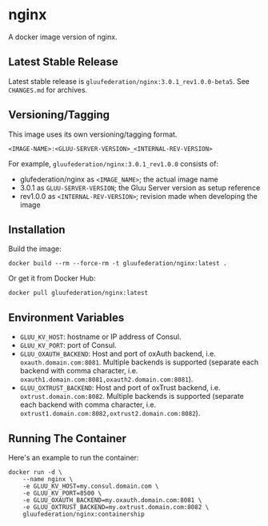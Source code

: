 # nginx

A docker image version of nginx.

## Latest Stable Release

Latest stable release is `gluufederation/nginx:3.0.1_rev1.0.0-beta5`. See `CHANGES.md` for archives.

## Versioning/Tagging

This image uses its own versioning/tagging format.

    <IMAGE-NAME>:<GLUU-SERVER-VERSION>_<INTERNAL-REV-VERSION>

For example, `gluufederation/nginx:3.0.1_rev1.0.0` consists of:

- glufederation/nginx as `<IMAGE_NAME>`; the actual image name
- 3.0.1 as `GLUU-SERVER-VERSION`; the Gluu Server version as setup reference
- rev1.0.0 as `<INTERNAL-REV-VERSION>`; revision made when developing the image

## Installation

Build the image:

```
docker build --rm --force-rm -t gluufederation/nginx:latest .
```

Or get it from Docker Hub:

```
docker pull gluufederation/nginx:latest
```

## Environment Variables

- `GLUU_KV_HOST`: hostname or IP address of Consul.
- `GLUU_KV_PORT`: port of Consul.
- `GLUU_OXAUTH_BACKEND`: Host and port of oxAuth backend, i.e. `oxauth.domain.com:8081`. Multiple backends is supported (separate each backend with comma character, i.e. `oxauth1.domain.com:8081,oxauth2.domain.com:8081`).
- `GLUU_OXTRUST_BACKEND`: Host and port of oxTrust backend, i.e. `oxtrust.domain.com:8082`. Multiple backends is supported (separate each backend with comma character, i.e. `oxtrust1.domain.com:8082,oxtrust2.domain.com:8082`).

## Running The Container

Here's an example to run the container:

```
docker run -d \
    --name nginx \
    -e GLUU_KV_HOST=my.consul.domain.com \
    -e GLUU_KV_PORT=8500 \
    -e GLUU_OXAUTH_BACKEND=my.oxauth.domain.com:8081 \
    -e GLUU_OXTRUST_BACKEND=my.oxtrust.domain.com:8082 \
    gluufederation/nginx:containership
```
